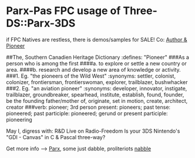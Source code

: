 # Parx-Pas FPC usage of Three-DS::Parx-3DS
if FPC Natives are restless, there is demos/samples for SALE! Co: [Author & Pioneer](http://forum.lazarus.freepascal.org/index.php?action=profile;area=showposts;u=56552)  

##The, Southern Canadien Heritage Dictionary :defines: "Pioneer"
###As a person who is among the first
####a. to explore or settle a new country or area.
####b. research and develop a new area of knowledge or activity.
###1.  Eg. "the pioneers of the Wild West" :synonyms:	settler, colonist, colonizer, frontiersman, frontierswoman, explorer, trailblazer, bushwhacker
###2.  Eg. "an aviation pioneer" :synonyms:	developer, innovator, instigate, trailblazer, groundbreaker, spearhead, institute, establish, found, founder, be the founding father/mother of, originate, set in motion, create, architect, creator
###verb: pioneer; 3rd person present: pioneers; past tense: pioneered; past participle: pioneered; gerund or present participle: pioneering
  
May I,  digress with: R&D Live on Radio-Freedom
Is your 3DS Nintendo's "GDI - Canvas" in C & Pascal three-way? 

Get more info --> [Parx](https://www.facebook.com/Parx-1735214770048259), some just dabble, proliteriots [nabble](http://free-pascal-lazarus.989080.n3.nabble.com/Three-DS-Parx-GDI-it-s-big-enuff-for-a-quot-shoebox-quot-fits-more-in-quot-cupboard-quot-tc4047731.html)

